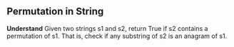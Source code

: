 ## Permutation in String
**Understand**
Given two strings s1 and s2, return True if s2 contains a permutation of s1. That is, check if any substring of s2 is an anagram of s1.

